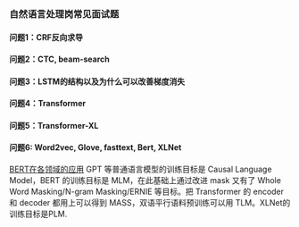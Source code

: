 ### 自然语言处理岗常见面试题

#### 问题1：CRF反向求导

#### 问题2：CTC, beam-search

#### 问题3：LSTM的结构以及为什么可以改善梯度消失

#### 问题4：Transformer

#### 问题5：Transformer-XL 

#### 问题6: Word2vec, Glove, fasttext, Bert, XLNet
[BERT在各领域的应用](https://blog.csdn.net/enohtzvqijxo00atz3y8/article/details/92256140)
GPT 等普通语言模型的训练目标是 Causal Language Model，BERT 的训练目标是 MLM，在此基础上通过改进 mask 又有了 Whole Word Masking/N-gram Masking/ERNIE 等目标。把 Transformer 的 encoder 和 decoder 都用上可以得到 MASS，双语平行语料预训练可以用 TLM。XLNet的训练目标是PLM.
